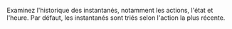 Examinez l'historique des instantanés, notamment les actions, l'état et l'heure. Par défaut, les instantanés sont triés selon l'action la plus récente.
